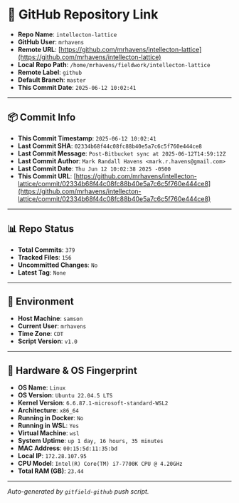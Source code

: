 # 🔗 GitHub Repository Link

- **Repo Name**: `intellecton-lattice`
- **GitHub User**: `mrhavens`
- **Remote URL**: [https://github.com/mrhavens/intellecton-lattice](https://github.com/mrhavens/intellecton-lattice)
- **Local Repo Path**: `/home/mrhavens/fieldwork/intellecton-lattice`
- **Remote Label**: `github`
- **Default Branch**: `master`
- **This Commit Date**: `2025-06-12 10:02:41`

---

## 📦 Commit Info

- **This Commit Timestamp**: `2025-06-12 10:02:41`
- **Last Commit SHA**: `02334b68f44c08fc88b40e5a7c6c5f760e444ce8`
- **Last Commit Message**: `Post-Bitbucket sync at 2025-06-12T14:59:12Z`
- **Last Commit Author**: `Mark Randall Havens <mark.r.havens@gmail.com>`
- **Last Commit Date**: `Thu Jun 12 10:02:38 2025 -0500`
- **This Commit URL**: [https://github.com/mrhavens/intellecton-lattice/commit/02334b68f44c08fc88b40e5a7c6c5f760e444ce8](https://github.com/mrhavens/intellecton-lattice/commit/02334b68f44c08fc88b40e5a7c6c5f760e444ce8)

---

## 📊 Repo Status

- **Total Commits**: `379`
- **Tracked Files**: `156`
- **Uncommitted Changes**: `No`
- **Latest Tag**: `None`

---

## 🧭 Environment

- **Host Machine**: `samson`
- **Current User**: `mrhavens`
- **Time Zone**: `CDT`
- **Script Version**: `v1.0`

---

## 🧬 Hardware & OS Fingerprint

- **OS Name**: `Linux`
- **OS Version**: `Ubuntu 22.04.5 LTS`
- **Kernel Version**: `6.6.87.1-microsoft-standard-WSL2`
- **Architecture**: `x86_64`
- **Running in Docker**: `No`
- **Running in WSL**: `Yes`
- **Virtual Machine**: `wsl`
- **System Uptime**: `up 1 day, 16 hours, 35 minutes`
- **MAC Address**: `00:15:5d:11:35:bd`
- **Local IP**: `172.28.107.95`
- **CPU Model**: `Intel(R) Core(TM) i7-7700K CPU @ 4.20GHz`
- **Total RAM (GB)**: `23.44`

---

_Auto-generated by `gitfield-github` push script._
